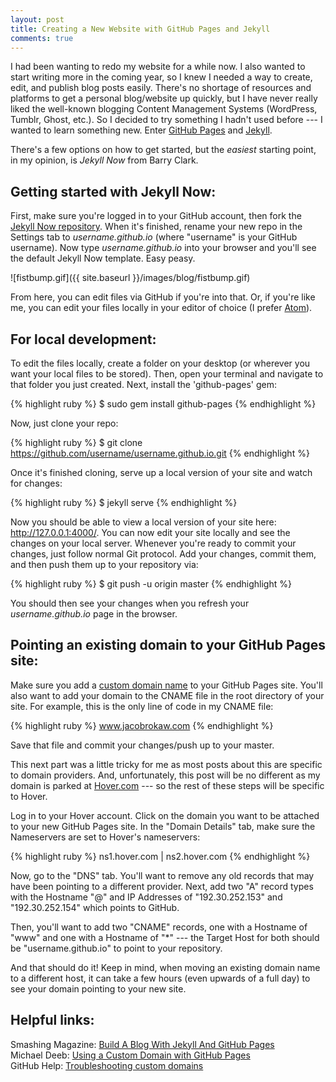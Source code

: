 ```yaml
---
layout: post
title: Creating a New Website with GitHub Pages and Jekyll
comments: true
---
```


I had been wanting to redo my website for a while now. I also wanted to start writing more in the coming year, so I knew I needed a way to create, edit, and publish blog posts easily. There's no shortage of resources and platforms to get a personal blog/website up quickly, but I have never really liked the well-known blogging Content Management Systems (WordPress, Tumblr, Ghost, etc.). So I decided to try something I hadn't used before --- I wanted to learn something new. Enter <a href="https://pages.github.com/" target="_blank">GitHub Pages</a> and <a href="https://jekyllrb.com/" target="_blank">Jekyll</a>.

There's a few options on how to get started, but the _easiest_ starting point, in my opinion, is _Jekyll Now_ from Barry Clark.

<h2 class="blog-subhead">Getting started with Jekyll Now:</h2>

First, make sure you're logged in to your GitHub account, then fork the <a href="https://github.com/barryclark/jekyll-now" target="_blank">Jekyll Now repository</a>. When it's finished, rename your new repo in the Settings tab to _username.github.io_ (where "username" is your GitHub username). Now type _username.github.io_ into your browser and you'll see the default Jekyll Now template. Easy peasy.


![fistbump.gif]({{ site.baseurl }}/images/blog/fistbump.gif)


From here, you can edit files via GitHub if you're into that. Or, if you're like me, you can edit your files locally in your editor of choice (I prefer <a href="https://atom.io/" target="_blank">Atom</a>).

<h2 class="blog-subhead">For local development:</h2>

To edit the files locally, create a folder on your desktop (or wherever you want your local files to be stored). Then, open your terminal and navigate to that folder you just created. Next, install the 'github-pages' gem:


{% highlight ruby %}
$ sudo gem install github-pages
{% endhighlight %}

Now, just clone your repo:

{% highlight ruby %}
$ git clone https://github.com/username/username.github.io.git
{% endhighlight %}

Once it's finished cloning, serve up a local version of your site and watch for changes:

{% highlight ruby %}
$ jekyll serve
{% endhighlight %}

Now you should be able to view a local version of your site here: <a href="http://127.0.0.1:4000/" target="_blank">http://127.0.0.1:4000/</a>. You can now edit your site locally and see the changes on your local server. Whenever you're ready to commit your changes, just follow normal Git protocol. Add your changes, commit them, and then push them up to your repository via:

{% highlight ruby %}
$ git push -u origin master
{% endhighlight %}

You should then see your changes when you refresh your _username.github.io_ page in the browser.

<h2 class="blog-subhead">Pointing an existing domain to your GitHub Pages site:</h2>

Make sure you add a <a href="https://help.github.com/articles/adding-or-removing-a-custom-domain-for-your-github-pages-site/" target="_target"> custom domain name</a> to your GitHub Pages site. You'll also want to add your domain to the CNAME file in the root directory of your site. For example, this is the only line of code in my CNAME file:

{% highlight ruby %}
www.jacobrokaw.com
{% endhighlight %}

Save that file and commit your changes/push up to your master.

This next part was a little tricky for me as most posts about this are specific to domain providers. And, unfortunately, this post will be no different as my domain is parked at <a href="hover.com" target="_blank">Hover.com</a> --- so the rest of these steps will be specific to Hover.

Log in to your Hover account. Click on the domain you want to be attached to your new GitHub Pages site. In the "Domain Details" tab, make sure the Nameservers are set to Hover's nameservers:

{% highlight ruby %}
ns1.hover.com | ns2.hover.com
{% endhighlight %}

Now, go to the "DNS" tab. You'll want to remove any old records that may have been pointing to a different provider. Next, add two "A" record types with the Hostname "@" and IP Addresses of "192.30.252.153" and "192.30.252.154" which points to GitHub.

Then, you'll want to add two "CNAME" records, one with a Hostname of "www" and one with a Hostname of "*" --- the Target Host for both should be "username.github.io" to point to your repository.

And that should do it! Keep in mind, when moving an existing domain name to a different host, it can take a few hours (even upwards of a full day) to see your domain pointing to your new site.

<h2 class="blog-subhead">Helpful links:</h2>

Smashing Magazine: [Build A Blog With Jekyll And GitHub Pages](https://www.smashingmagazine.com/2014/08/build-blog-jekyll-github-pages/)
<br>
Michael Deeb: [Using a Custom Domain with GitHub Pages](http://michaeljdeeb.com/blog/using-a-custom-domain-with-github-pages/)
<br>
GitHub Help: [Troubleshooting custom domains](https://help.github.com/articles/troubleshooting-custom-domains/)
